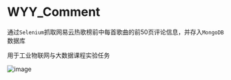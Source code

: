 # WYY_Comment
通过`Selenium`抓取网易云热歌榜前中每首歌曲的前50页评论信息，并存入`MongoDB`数据库

用于工业物联网与大数据课程实验任务

![image](https://github.com/FrostN0v0/WYY_Comment//raw_data/笼.png "词云图示例")
